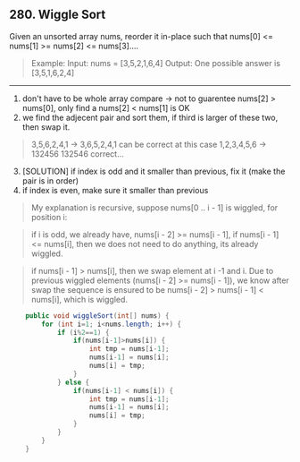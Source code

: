 ## 280. Wiggle Sort

Given an unsorted array nums, reorder it in-place such that nums[0] <= nums[1] >= nums[2] <= nums[3]....

>Example:
Input: nums = [3,5,2,1,6,4]
Output: One possible answer is [3,5,1,6,2,4]

----

1. don't have to be whole array compare -> not to guarentee nums[2] > nums[0], only find a nums[2] < nums[1] is OK
2. we find the adjecent pair and sort them, if third is larger of these two, then swap it.
> 3,5,6,2,4,1 -> 3,6,5,2,4,1 can be correct at this case
> 1,2,3,4,5,6 -> 132456 132546 correct...

3. [SOLUTION] if index is odd and it smaller than previous, fix it (make the pair is in order)
4. if index is even, make sure it smaller than previous

> My explanation is recursive,
suppose nums[0 .. i - 1] is wiggled, for position i:

>if i is odd, we already have, nums[i - 2] >= nums[i - 1],
if nums[i - 1] <= nums[i], then we does not need to do anything, its already wiggled.

>if nums[i - 1] > nums[i], then we swap element at i -1 and i. Due to previous wiggled elements (nums[i - 2] >= nums[i - 1]), we know after swap the sequence is ensured to be nums[i - 2] > nums[i - 1] < nums[i], which is wiggled.

```java
    public void wiggleSort(int[] nums) {
        for (int i=1; i<nums.length; i++) {
            if (i%2==1) {
                if(nums[i-1]>nums[i]) {
                    int tmp = nums[i-1];
                    nums[i-1] = nums[i];
                    nums[i] = tmp;
                }
            } else {
                if(nums[i-1] < nums[i]) {
                    int tmp = nums[i-1];
                    nums[i-1] = nums[i];
                    nums[i] = tmp;
                }
            }
        }
    }
```